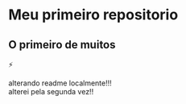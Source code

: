 # Meu primeiro repositorio
## O primeiro de muitos
⚡


alterando readme localmente!!! <br>
alterei pela segunda vez!!
